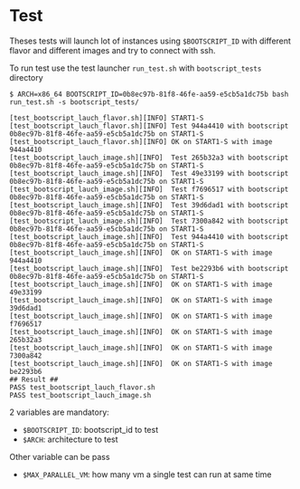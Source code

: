 # Test

Theses tests will launch lot of instances using `$BOOTSCRIPT_ID` with different flavor and different images and try to connect with ssh.

To run test use the test launcher `run_test.sh` with `bootscript_tests` directory

```
$ ARCH=x86_64 BOOTSCRIPT_ID=0b8ec97b-81f8-46fe-aa59-e5cb5a1dc75b bash run_test.sh -s bootscript_tests/

[test_bootscript_lauch_flavor.sh][INFO] START1-S
[test_bootscript_lauch_flavor.sh][INFO] Test 944a4410 with bootscript 0b8ec97b-81f8-46fe-aa59-e5cb5a1dc75b on START1-S
[test_bootscript_lauch_flavor.sh][INFO] OK on START1-S with image 944a4410
[test_bootscript_lauch_image.sh][INFO]  Test 265b32a3 with bootscript 0b8ec97b-81f8-46fe-aa59-e5cb5a1dc75b on START1-S
[test_bootscript_lauch_image.sh][INFO]  Test 49e33199 with bootscript 0b8ec97b-81f8-46fe-aa59-e5cb5a1dc75b on START1-S
[test_bootscript_lauch_image.sh][INFO]  Test f7696517 with bootscript 0b8ec97b-81f8-46fe-aa59-e5cb5a1dc75b on START1-S
[test_bootscript_lauch_image.sh][INFO]  Test 39d6dad1 with bootscript 0b8ec97b-81f8-46fe-aa59-e5cb5a1dc75b on START1-S
[test_bootscript_lauch_image.sh][INFO]  Test 7300a842 with bootscript 0b8ec97b-81f8-46fe-aa59-e5cb5a1dc75b on START1-S
[test_bootscript_lauch_image.sh][INFO]  Test 944a4410 with bootscript 0b8ec97b-81f8-46fe-aa59-e5cb5a1dc75b on START1-S
[test_bootscript_lauch_image.sh][INFO]  OK on START1-S with image 944a4410
[test_bootscript_lauch_image.sh][INFO]  Test be2293b6 with bootscript 0b8ec97b-81f8-46fe-aa59-e5cb5a1dc75b on START1-S
[test_bootscript_lauch_image.sh][INFO]  OK on START1-S with image 49e33199
[test_bootscript_lauch_image.sh][INFO]  OK on START1-S with image 39d6dad1
[test_bootscript_lauch_image.sh][INFO]  OK on START1-S with image f7696517
[test_bootscript_lauch_image.sh][INFO]  OK on START1-S with image 265b32a3
[test_bootscript_lauch_image.sh][INFO]  OK on START1-S with image 7300a842
[test_bootscript_lauch_image.sh][INFO]  OK on START1-S with image be2293b6
## Result ##
PASS test_bootscript_lauch_flavor.sh
PASS test_bootscript_lauch_image.sh
 ```

2 variables are mandatory:

- `$BOOTSCRIPT_ID`: bootscript_id to test
- `$ARCH`: architecture to test

Other variable can be pass

- `$MAX_PARALLEL_VM`: how many vm a single test can run at same time